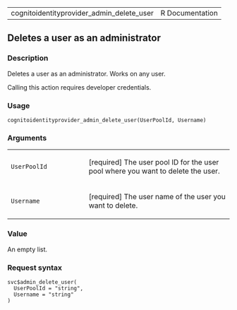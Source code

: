<table style="width: 100%;">
<tbody>
<tr class="odd">
<td>cognitoidentityprovider_admin_delete_user</td>
<td style="text-align: right;">R Documentation</td>
</tr>
</tbody>
</table>

## Deletes a user as an administrator

### Description

Deletes a user as an administrator. Works on any user.

Calling this action requires developer credentials.

### Usage

    cognitoidentityprovider_admin_delete_user(UserPoolId, Username)

### Arguments

<table>
<colgroup>
<col style="width: 35%" />
<col style="width: 65%" />
</colgroup>
<tbody>
<tr class="odd">
<td><code
id="cognitoidentityprovider_admin_delete_user_:_UserPoolId">UserPoolId</code></td>
<td><p>[required] The user pool ID for the user pool where you want to
delete the user.</p></td>
</tr>
<tr class="even">
<td><code
id="cognitoidentityprovider_admin_delete_user_:_Username">Username</code></td>
<td><p>[required] The user name of the user you want to delete.</p></td>
</tr>
</tbody>
</table>

### Value

An empty list.

### Request syntax

    svc$admin_delete_user(
      UserPoolId = "string",
      Username = "string"
    )
